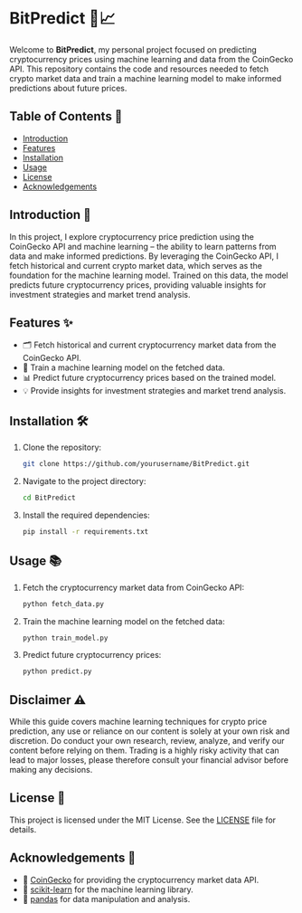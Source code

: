# BitPredict 🚀📈

Welcome to **BitPredict**, my personal project focused on predicting cryptocurrency prices using machine learning and data from the CoinGecko API. This repository contains the code and resources needed to fetch crypto market data and train a machine learning model to make informed predictions about future prices.

## Table of Contents 📑

- [Introduction](#introduction)
- [Features](#features)
- [Installation](#installation)
- [Usage](#usage)
- [License](#license)
- [Acknowledgements](#acknowledgements)

## Introduction 🌟

In this project, I explore cryptocurrency price prediction using the CoinGecko API and machine learning – the ability to learn patterns from data and make informed predictions. By leveraging the CoinGecko API, I fetch historical and current crypto market data, which serves as the foundation for the machine learning model. Trained on this data, the model predicts future cryptocurrency prices, providing valuable insights for investment strategies and market trend analysis.

## Features ✨

- 🗂️ Fetch historical and current cryptocurrency market data from the CoinGecko API.
- 🤖 Train a machine learning model on the fetched data.
- 📊 Predict future cryptocurrency prices based on the trained model.
- 💡 Provide insights for investment strategies and market trend analysis.

## Installation 🛠️

1. Clone the repository:
    ```bash
    git clone https://github.com/yourusername/BitPredict.git
    ```
2. Navigate to the project directory:
    ```bash
    cd BitPredict
    ```
3. Install the required dependencies:
    ```bash
    pip install -r requirements.txt
    ```

## Usage 📚

1. Fetch the cryptocurrency market data from CoinGecko API:
    ```bash
    python fetch_data.py
    ```
2. Train the machine learning model on the fetched data:
    ```bash
    python train_model.py
    ```
3. Predict future cryptocurrency prices:
    ```bash
    python predict.py
    ```

## Disclaimer ⚠️

While this guide covers machine learning techniques for crypto price prediction, any use or reliance on our content is solely at your own risk and discretion. Do conduct your own research, review, analyze, and verify our content before relying on them. Trading is a highly risky activity that can lead to major losses, please therefore consult your financial advisor before making any decisions.

## License 📄

This project is licensed under the MIT License. See the [LICENSE](LICENSE) file for details.

## Acknowledgements 🌈

- 🙏 [CoinGecko](https://www.coingecko.com/) for providing the cryptocurrency market data API.
- 🤗 [scikit-learn](https://scikit-learn.org/) for the machine learning library.
- 🐼 [pandas](https://pandas.pydata.org/) for data manipulation and analysis.
